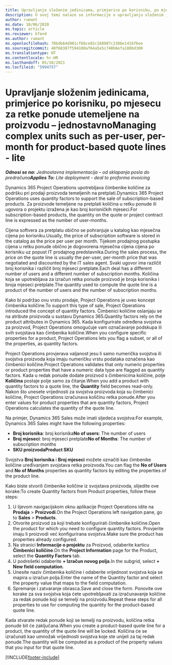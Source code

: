 ```yaml
---
title: Upravljanje složenim jedinicama, primjerice po korisniku, po mjesecu za retke ponude utemeljene na proizvodu – jednostavno
description: U ovoj temi nalaze se informacije o upravljanju složenim jedinicama za retke ponude koji se temelje na projektu.
author: rumant
ms.date: 10/06/2020
ms.topic: article
ms.reviewer: kfend
ms.author: rumant
ms.openlocfilehash: 78bdb64d901cf68ce02c168987c2386e1416f6ee
ms.sourcegitcommit: 40f68387f594180af64a5e5c748b6efa188bd300
ms.translationtype: HT
ms.contentlocale: hr-HR
ms.lasthandoff: 05/10/2021
ms.locfileid: "5994757"
---
```

# <a name="managing-complex-units-such-as-per-user-per-month-for-product-based-quote-lines---lite"></a><span data-ttu-id="18f9e-103">Upravljanje složenim jedinicama, primjerice po korisniku, po mjesecu za retke ponude utemeljene na proizvodu – jednostavno</span><span class="sxs-lookup"><span data-stu-id="18f9e-103">Managing complex units such as per-user, per-month for product-based quote lines - lite</span></span>

<span data-ttu-id="18f9e-104">_**Odnosi se na:** Jednostavna implementacija – od sklapanja posla do predračuna_</span><span class="sxs-lookup"><span data-stu-id="18f9e-104">_**Applies To:** Lite deployment - deal to proforma invoicing_</span></span>

<span data-ttu-id="18f9e-105">Dynamics 365 Project Operations upotrebljava čimbenike količine za podršku pri prodaji proizvoda temeljenih na pretplati.</span><span class="sxs-lookup"><span data-stu-id="18f9e-105">Dynamics 365 Project Operations uses quantity factors to support the sale of subscription-based products.</span></span> <span data-ttu-id="18f9e-106">Za proizvode temeljene na pretplati količina u retku ponude ili ugovora o projektu izražena je kao broj korisničkih mjeseci.</span><span class="sxs-lookup"><span data-stu-id="18f9e-106">For subscription-based products, the quantity on the quote or project contract line is expressed as the number of user-months.</span></span>

<span data-ttu-id="18f9e-107">Cijena softvera za pretplatu obično se pohranjuje u katalog kao mjesečna cijena po korisniku.</span><span class="sxs-lookup"><span data-stu-id="18f9e-107">Usually, the price of subscription software is stored in the catalog as the price per user per month.</span></span> <span data-ttu-id="18f9e-108">Tijekom prodajnog postupka cijena u retku ponude obično je dogovorena mjesečna cijena cijena po korisniku uz popust IT prodajnog predstavnika.</span><span class="sxs-lookup"><span data-stu-id="18f9e-108">During the sales process, the price on the quote line is usually the per-user, per-month price that was negotiated and discounted by the IT sales agent.</span></span> <span data-ttu-id="18f9e-109">Svaki ugovor ima različit broj korisnika i različit broj mjeseci pretplate.</span><span class="sxs-lookup"><span data-stu-id="18f9e-109">Each deal has a different number of users and a different number of subscription months.</span></span> <span data-ttu-id="18f9e-110">Količina koja se upotrebljava za izračun retka ponude proizvod je broja korisnika i broja mjeseci pretplate.</span><span class="sxs-lookup"><span data-stu-id="18f9e-110">The quantity used to compute the quote line is a product of the number of users and the number of subscription months.</span></span>

<span data-ttu-id="18f9e-111">Kako bi podržao ovu vrstu prodaje, Project Operations je uveo koncept čimbenika količine.</span><span class="sxs-lookup"><span data-stu-id="18f9e-111">To support this type of sale, Project Operations introduced the concept of quantity factors.</span></span> <span data-ttu-id="18f9e-112">Čimbenici količine oslanjaju se na atribute proizvoda u sustavu Dynamics 365.</span><span class="sxs-lookup"><span data-stu-id="18f9e-112">Quantity factors rely on the product attributes in Dynamics 365.</span></span> <span data-ttu-id="18f9e-113">Kada konfigurirate određena svojstva za proizvod, Project Operations omogućuje vam označavanje podskupa ili svih svojstava kao čimbenika količine.</span><span class="sxs-lookup"><span data-stu-id="18f9e-113">When you configure specific properties for a product, Project Operations lets you flag a subset, or all of the properties, as quantity factors.</span></span>

<span data-ttu-id="18f9e-114">Project Operations provjerava valjanost jesu li samo numerička svojstva ili svojstva proizvoda koja imaju numeričku vrstu podataka označena kao čimbenici količine.</span><span class="sxs-lookup"><span data-stu-id="18f9e-114">Project Operations validates that only numeric properties or product properties that have a numeric data type are flagged as quantity factors.</span></span> <span data-ttu-id="18f9e-115">Kada u redak ponude dodate proizvod s čimbenicima količine, polje **Količina** postaje polje samo za čitanje.</span><span class="sxs-lookup"><span data-stu-id="18f9e-115">When you add a product with quantity factors to a quote line, the **Quantity** field becomes read-only.</span></span> <span data-ttu-id="18f9e-116">Nakon što unesete vrijednosti za svojstva proizvoda koja su čimbenici količine, Project Operations izračunava količinu retka ponude.</span><span class="sxs-lookup"><span data-stu-id="18f9e-116">After you enter values for product properties that are quantity factors, Project Operations calculates the quantity of the quote line.</span></span>

<span data-ttu-id="18f9e-117">Na primjer, Dynamics 365 Sales može imati sljedeća svojstva:</span><span class="sxs-lookup"><span data-stu-id="18f9e-117">For example, Dynamics 365 Sales might have the following properties:</span></span>

- <span data-ttu-id="18f9e-118">**Broj korisnika**: broj korisnika</span><span class="sxs-lookup"><span data-stu-id="18f9e-118">**No of users**: The number of users</span></span>
- <span data-ttu-id="18f9e-119">**Broj mjeseci**: broj mjeseci pretplate</span><span class="sxs-lookup"><span data-stu-id="18f9e-119">**No of Months**: The number of subscription months</span></span>
- <span data-ttu-id="18f9e-120">**SKU proizvoda**</span><span class="sxs-lookup"><span data-stu-id="18f9e-120">**Product SKU**</span></span>

<span data-ttu-id="18f9e-121">Svojstva **Broj korisnika** i **Broj mjeseci** možete označiti kao čimbenike količine uređivanjem svojstava retka proizvoda.</span><span class="sxs-lookup"><span data-stu-id="18f9e-121">You can flag the **No of Users** and **No of Months** properties as quantity factors by editing the properties of the product line.</span></span>

<span data-ttu-id="18f9e-122">Kako biste stvorili čimbenike količine iz svojstava proizvoda, slijedite ove korake:</span><span class="sxs-lookup"><span data-stu-id="18f9e-122">To create Quantity factors from Product properties, follow these steps:</span></span>

1. <span data-ttu-id="18f9e-123">U lijevom navigacijskom oknu aplikacije Project Operations idite na **Prodaja** > **Proizvodi**.</span><span class="sxs-lookup"><span data-stu-id="18f9e-123">On the Project Operations left navigation pane, go to **Sales** > **Products**.</span></span>
2. <span data-ttu-id="18f9e-124">Otvorite proizvod za koji trebate konfigurirati čimbenike količine.</span><span class="sxs-lookup"><span data-stu-id="18f9e-124">Open the product for which you need to configure quantity factors.</span></span> <span data-ttu-id="18f9e-125">Provjerite imaju li proizvodi već konfigurirana svojstva.</span><span class="sxs-lookup"><span data-stu-id="18f9e-125">Make sure the product has properties already configured.</span></span>
3. <span data-ttu-id="18f9e-126">Na stranici **Informacije o projektu** za Proizvod, odaberite karticu **Čimbenici količine**.</span><span class="sxs-lookup"><span data-stu-id="18f9e-126">On the **Project Information** page for the Product, select the **Quantity Factors** tab.</span></span>
4. <span data-ttu-id="18f9e-127">U podrešetki odaberite **+ Izračun novog polja**.</span><span class="sxs-lookup"><span data-stu-id="18f9e-127">In the subgrid, select **+ New field computation**.</span></span>
5. <span data-ttu-id="18f9e-128">Unesite naziv čimbenika količine i odaberite vrijednost svojstva koja se mapira u izračun polja.</span><span class="sxs-lookup"><span data-stu-id="18f9e-128">Enter the name of the Quantity factor and select the property value that maps to the field computation.</span></span>
6. <span data-ttu-id="18f9e-129">Spremanje i zatvaranje obrasca.</span><span class="sxs-lookup"><span data-stu-id="18f9e-129">Save and close the form.</span></span> <span data-ttu-id="18f9e-130">Ponovite ove korake za sva svojstva koja ćete upotrebljavati za izračunavanje količine za redak ponude koji se temelji na proizvodu.</span><span class="sxs-lookup"><span data-stu-id="18f9e-130">Repeat these steps for all properties to use for computing the quantity for the product-based quote line.</span></span>

<span data-ttu-id="18f9e-131">Kada stvarate redak ponude koji se temelji na proizvodu, količina retka ponude bit će zaključana.</span><span class="sxs-lookup"><span data-stu-id="18f9e-131">When you create a product-based quote line for a product, the quantity of the quote line will be locked.</span></span> <span data-ttu-id="18f9e-132">Količina će se izračunati kao umnožak vrijednosti svojstva koje ste unijeli za taj redak ponude.</span><span class="sxs-lookup"><span data-stu-id="18f9e-132">The quantity will be computed as a product of the property values that you input for that quote line.</span></span>


[!INCLUDE[footer-include](../../includes/footer-banner.md)]